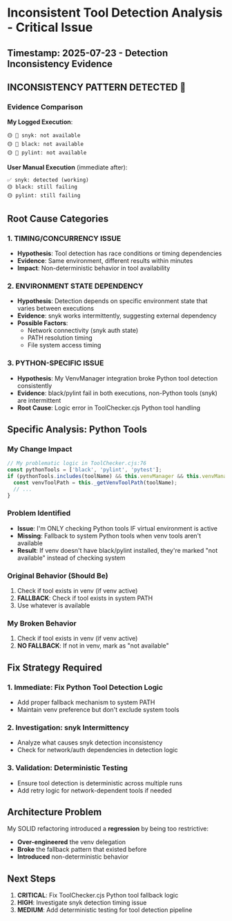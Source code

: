 # Inconsistent Tool Detection Analysis - Critical Issue

## Timestamp: 2025-07-23 - Detection Inconsistency Evidence

## INCONSISTENCY PATTERN DETECTED 🚨

### Evidence Comparison
**My Logged Execution**:
```
🟡 🔶 snyk: not available
🟡 🔶 black: not available  
🟡 🔶 pylint: not available
```

**User Manual Execution** (immediate after):
```
✅ snyk: detected (working)
🟡 black: still failing
🟡 pylint: still failing
```

## Root Cause Categories

### 1. TIMING/CONCURRENCY ISSUE
- **Hypothesis**: Tool detection has race conditions or timing dependencies
- **Evidence**: Same environment, different results within minutes
- **Impact**: Non-deterministic behavior in tool availability

### 2. ENVIRONMENT STATE DEPENDENCY  
- **Hypothesis**: Detection depends on specific environment state that varies between executions
- **Evidence**: snyk works intermittently, suggesting external dependency
- **Possible Factors**: 
  - Network connectivity (snyk auth state)
  - PATH resolution timing
  - File system access timing

### 3. PYTHON-SPECIFIC ISSUE
- **Hypothesis**: My VenvManager integration broke Python tool detection consistently
- **Evidence**: black/pylint fail in both executions, non-Python tools (snyk) are intermittent
- **Root Cause**: Logic error in ToolChecker.cjs Python tool handling

## Specific Analysis: Python Tools

### My Change Impact
```javascript
// My problematic logic in ToolChecker.cjs:76
const pythonTools = ['black', 'pylint', 'pytest'];
if (pythonTools.includes(toolName) && this.venvManager && this.venvManager.isInVirtualEnvironment()) {
  const venvToolPath = this._getVenvToolPath(toolName);
  // ... 
}
```

### Problem Identified
- **Issue**: I'm ONLY checking Python tools IF virtual environment is active
- **Missing**: Fallback to system Python tools when venv tools aren't available
- **Result**: If venv doesn't have black/pylint installed, they're marked "not available" instead of checking system

### Original Behavior (Should Be)
1. Check if tool exists in venv (if venv active)
2. **FALLBACK**: Check if tool exists in system PATH
3. Use whatever is available

### My Broken Behavior
1. Check if tool exists in venv (if venv active)  
2. **NO FALLBACK**: If not in venv, mark as "not available"

## Fix Strategy Required

### 1. Immediate: Fix Python Tool Detection Logic
- Add proper fallback mechanism to system PATH
- Maintain venv preference but don't exclude system tools

### 2. Investigation: snyk Intermittency  
- Analyze what causes snyk detection inconsistency
- Check for network/auth dependencies in detection logic

### 3. Validation: Deterministic Testing
- Ensure tool detection is deterministic across multiple runs
- Add retry logic for network-dependent tools if needed

## Architecture Problem
My SOLID refactoring introduced a **regression** by being too restrictive:
- **Over-engineered** the venv delegation
- **Broke** the fallback pattern that existed before
- **Introduced** non-deterministic behavior

## Next Steps
1. **CRITICAL**: Fix ToolChecker.cjs Python tool fallback logic
2. **HIGH**: Investigate snyk detection timing issue  
3. **MEDIUM**: Add deterministic testing for tool detection pipeline